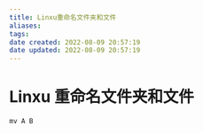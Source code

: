 ```yaml
---
title: Linxu重命名文件夹和文件
aliases: 
tags: 
date created: 2022-08-09 20:57:19
date updated: 2022-08-09 20:57:19
---
```


# Linxu 重命名文件夹和文件
```
mv A B
```